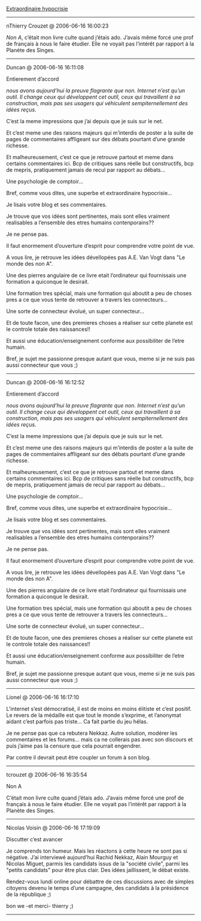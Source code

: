[Extraordinaire hypocrisie](../../../2006/6/extraordinaire-hypocrisie.md)

---
nThierry Crouzet @ 2006-06-16 16:00:23

*Non A*, c’était mon livre culte quand j’étais ado. J’avais même forcé une prof de français à nous le faire étudier. Elle ne voyait pas l’intérêt par rapport à la Planète des Singes.

---

Duncan @ 2006-06-16 16:11:08

Entierement d’accord

*nous avons aujourd’hui la preuve flagrante que non. Internet n’est qu’un outil. Il change ceux qui développent cet outil, ceux qui travaillent à sa construction, mais pas ses usagers qui véhiculent sempiternellement des idées reçus.*

C’est la meme impressions que j’ai depuis que je suis sur le net.

Et c’est meme une des raisons majeurs qui m’interdis de poster a la suite de pages de commentaires affligeant sur des débats pourtant d’une grande richesse.

Et malheureusement, c’est ce que je retrouve partout et meme dans certains commentaires ici. Bcp de critiques sans réelle but constructifs, bcp de mepris, pratiquement jamais de recul par rapport au débats...

Une psychologie de comptoir...

Bref, comme vous dites, une superbe et extraordinaire hypocrisie...

Je lisais votre blog et ses commentaires.

Je trouve que vos idées sont pertinentes, mais sont elles vraiment realisables a l’ensemble des etres humains contenporains??

Je ne pense pas.

Il faut enormement d’ouverture d’esprit pour comprendre votre point de vue.

A vous lire, je retrouve les idées dévellopées pas A.E. Van Vogt dans "Le monde des non A".

Une des pierres angulaire de ce livre etait l’ordinateur qui fournissais une formation a quiconque le desirait.

Une formation tres spécial, mais une formation qui aboutit a peu de choses pres a ce que vous tente de retrouver a travers les connecteurs...

Une sorte de connecteur évolué, un super connecteur...

Et de toute facon, une des premieres choses a réaliser sur cette planete est le controle totale des naissances!!

Et aussi une éducation/enseignement conforme aux possibiliter de l’etre humain.

Bref, je sujet me passionne presque autant que vous, meme si je ne suis pas aussi connecteur que vous ;)

---

Duncan @ 2006-06-16 16:12:52

Entierement d’accord

*nous avons aujourd’hui la preuve flagrante que non. Internet n’est qu’un outil. Il change ceux qui développent cet outil, ceux qui travaillent à sa construction, mais pas ses usagers qui véhiculent sempiternellement des idées reçus.*

C’est la meme impressions que j’ai depuis que je suis sur le net.

Et c’est meme une des raisons majeurs qui m’interdis de poster a la suite de pages de commentaires affligeant sur des débats pourtant d’une grande richesse.

Et malheureusement, c’est ce que je retrouve partout et meme dans certains commentaires ici. Bcp de critiques sans réelle but constructifs, bcp de mepris, pratiquement jamais de recul par rapport au débats...

Une psychologie de comptoir...

Bref, comme vous dites, une superbe et extraordinaire hypocrisie...

Je lisais votre blog et ses commentaires.

Je trouve que vos idées sont pertinentes, mais sont elles vraiment realisables a l’ensemble des etres humains contenporains??

Je ne pense pas.

Il faut enormement d’ouverture d’esprit pour comprendre votre point de vue.

A vous lire, je retrouve les idées dévellopées pas A.E. Van Vogt dans "Le monde des non A".

Une des pierres angulaire de ce livre etait l’ordinateur qui fournissais une formation a quiconque le desirait.

Une formation tres spécial, mais une formation qui aboutit a peu de choses pres a ce que vous tente de retrouver a travers les connecteurs...

Une sorte de connecteur évolué, un super connecteur...

Et de toute facon, une des premieres choses a réaliser sur cette planete est le controle totale des naissances!!

Et aussi une éducation/enseignement conforme aux possibiliter de l’etre humain.

Bref, je sujet me passionne presque autant que vous, meme si je ne suis pas aussi connecteur que vous ;)



---

Lionel @ 2006-06-16 16:17:10

L’internet s’est démocratisé, il est de moins en moins élitiste et c’est positif. Le revers de la médaille est que tout le monde s’exprime, et l’anonymat aidant c’est parfois pas triste... Ca fait partie du jeu hélas.

Je ne pense pas que ca rebutera Nekkaz. Autre solution, modérer les commentaires et les forums... mais ca ne collerais pas avec son discours et puis j’aime pas la censure que cela pourrait engendrer.

Par contre il devrait peut être coupler un forum à son blog.

---

tcrouzet @ 2006-06-16 16:35:54

Non A

C’était mon livre culte quand j’étais ado. J’avais même forcé une prof de français à nous le faire étudier. Elle ne voyait pas l’intérêt par rapport à la Planète des Singes.

---

Nicolas Voisin @ 2006-06-16 17:19:09

Discutter c’est avancer

Je comprends ton humeur. Mais les réactons à cette heure ne sont pas si négative. J’ai interviewé aujourd’hui Rachid Nekkaz, Alain Mourguy et Nicolas Miguet, parmis les candidats issus de la "société civile", parmi les "petits candidats" pour être plus clair. Des idées jaillissent, le débat existe.

Rendez-vous lundi online pour débattre de ces discussions avec de simples citoyens devenu le temps d’une campagne, des candidats à la présidence de la république ;)

bon we -et merci- thierry ;)

---

